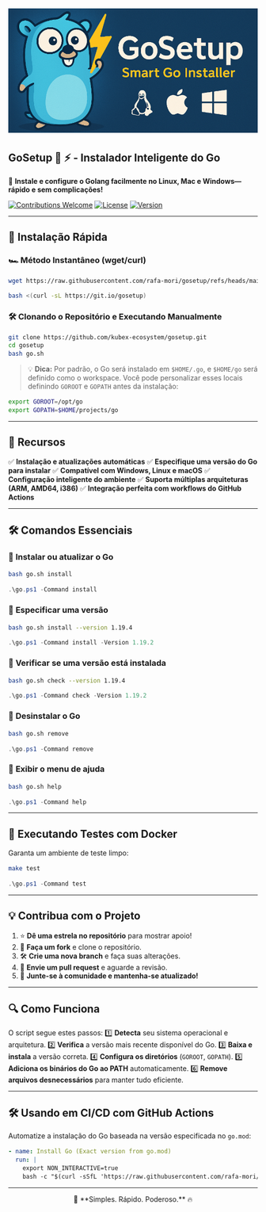 # ![GoSetup Banner](assets/sc_banner_md.png)

## **GoSetup 🐹 ⚡ - Instalador Inteligente do Go**

🚀 **Instale e configure o Golang facilmente no Linux, Mac e Windows—rápido e sem complicações!**

[![Contributions Welcome](https://img.shields.io/badge/contributions-welcome-brightgreen.svg?style=flat)](https://github.com/kubex-ecosystem/gosetup)
[![License](https://img.shields.io/github/license/rafa-mori/gosetup.svg?style=flat)](https://github.com/kubex-ecosystem/gosetup/blob/main/LICENSE)
[![Version](https://img.shields.io/github/v/release/rafa-mori/gosetup.svg?style=flat)](https://github.com/kubex-ecosystem/gosetup/releases)

---

## 🚀 **Instalação Rápida**

### 🏎️ **Método Instantâneo (wget/curl)**

```bash
wget https://raw.githubusercontent.com/rafa-mori/gosetup/refs/heads/main/go.sh && bash gosetup.sh
```

```bash
bash <(curl -sL https://git.io/gosetup)
```

### 🛠️ **Clonando o Repositório e Executando Manualmente**

```bash
git clone https://github.com/kubex-ecosystem/gosetup.git
cd gosetup
bash go.sh
```

> 💡 **Dica:** Por padrão, o Go será instalado em `$HOME/.go`, e `$HOME/go` será definido como o workspace.
> Você pode personalizar esses locais definindo `GOROOT` e `GOPATH` antes da instalação:

```bash
export GOROOT=/opt/go
export GOPATH=$HOME/projects/go
```

---

## 🎯 **Recursos**

✅ **Instalação e atualizações automáticas**
✅ **Especifique uma versão do Go para instalar**
✅ **Compatível com Windows, Linux e macOS**
✅ **Configuração inteligente do ambiente**
✅ **Suporta múltiplas arquiteturas (ARM, AMD64, i386)**
✅ **Integração perfeita com workflows do GitHub Actions**

---

## 🛠️ **Comandos Essenciais**

### 🔹 **Instalar ou atualizar o Go**

```bash
bash go.sh install
```

```powershell
.\go.ps1 -Command install
```

### 🔹 **Especificar uma versão**

```bash
bash go.sh install --version 1.19.4
```

```powershell
.\go.ps1 -Command install -Version 1.19.2
```

### 🔹 **Verificar se uma versão está instalada**

```bash
bash go.sh check --version 1.19.4
```

```powershell
.\go.ps1 -Command check -Version 1.19.2
```

### 🔹 **Desinstalar o Go**

```bash
bash go.sh remove
```

```powershell
.\go.ps1 -Command remove
```

### 🔹 **Exibir o menu de ajuda**

```bash
bash go.sh help
```

```powershell
.\go.ps1 -Command help
```

---

## 🐳 **Executando Testes com Docker**

Garanta um ambiente de teste limpo:

```bash
make test
```

```powershell
.\go.ps1 -Command test
```

---

## 💡 **Contribua com o Projeto**

1. ⭐ **Dê uma estrela no repositório** para mostrar apoio!
2. 🔄 **Faça um fork** e clone o repositório.
3. 🛠️ **Crie uma nova branch** e faça suas alterações.
4. 📌 **Envie um pull request** e aguarde a revisão.
5. 🎉 **Junte-se à comunidade e mantenha-se atualizado!**

---

## 🔍 **Como Funciona**

O script segue estes passos:
1️⃣ **Detecta** seu sistema operacional e arquitetura.
2️⃣ **Verifica** a versão mais recente disponível do Go.
3️⃣ **Baixa e instala** a versão correta.
4️⃣ **Configura os diretórios** (`GOROOT`, `GOPATH`).
5️⃣ **Adiciona os binários do Go ao PATH** automaticamente.
6️⃣ **Remove arquivos desnecessários** para manter tudo eficiente.

---

## 🛠️ **Usando em CI/CD com GitHub Actions**

Automatize a instalação do Go baseada na versão especificada no `go.mod`:

```yaml
- name: Install Go (Exact version from go.mod)
  run: |
    export NON_INTERACTIVE=true
    bash -c "$(curl -sSfL 'https://raw.githubusercontent.com/rafa-mori/gosetup/main/go.sh')" -s --version "$(grep '^go ' go.mod | awk '{print $2}')"
```

---

<p align="center">🚀 **Simples. Rápido. Poderoso.** 🔥</p>
